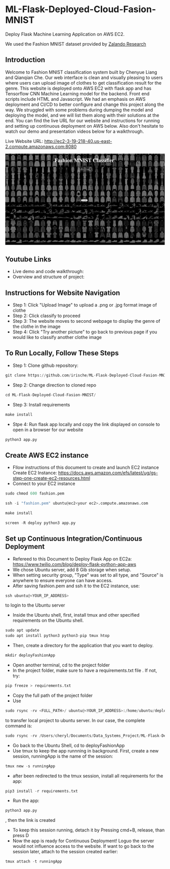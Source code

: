 # ML-Flask-Deployed-Cloud-Fasion-MNIST

Deploy Flask Machine Learning Application on AWS EC2.

We used the Fashion MNIST dataset provided by [Zalando Research](https://www.kaggle.com/zalando-research/fashionmnist)
## Introduction
Welcome to Fashion MNIST classification system built by Chenyue Liang and Qianqian Che. Our web interface is clean and visually pleasing to users where users can upload image of clothes to get classification result for the genre. This website is deployed onto AWS EC2 with flask app and has Tensorflow CNN Machine Learning model for the backend. Front end scripts include HTML and Javascript. We had an emphasis on AWS deployment and CI/CD to better configure and change this project along the way. We struggled with some problems during dumping the model and deploying the model, and we will list them along with their solutions at the end. You can find the live URL for our website and instructions for running and setting up continuous deployment on AWS below. Also don't hesitate to watch our demo and presentation videos below for a walkthrough.

Live Website URL: http://ec2-3-19-218-40.us-east-2.compute.amazonaws.com:8080

![alt text](https://github.com/irische/ML-Flask-Deployed-Cloud-Fasion-MNIST/blob/main/weblook.png)

## Youtube Links
* Live demo and code walkthrough: 
* Overview and structure of project: 

## Instructions for Website Navigation
* Step 1: Click "Upload Image" to upload a .png or .jpg format image of clothe
* Step 2: Click classify to proceed
* Step 3: The website moves to second webpage to display the genre of the clothe in the image
* Step 4: Click "Try another picture" to go back to previous page if you would like to classify another clothe image

## To Run Locally, Follow These Steps
- Step 1: Clone github repository:
```python
git clone https://github.com/irische/ML-Flask-Deployed-Cloud-Fasion-MNIST.git
```
- Step 2: Change direction to cloned repo
```python
cd ML-Flask-Deployed-Cloud-Fasion-MNIST/
```
- Step 3: Install requirements
```python
make install
```
- Stpe 4: Run flask app locally and copy the link displayed on console to open in a browser for our website
```python
python3 app.py
```
## Create AWS EC2 instance
- Fllow instructions of this document to create and launch EC2 instance
Create EC2 Instance: https://docs.aws.amazon.com/efs/latest/ug/gs-step-one-create-ec2-resources.html
- Connect to your EC2 instance
```python
sudo chmod 600 fashion.pem
```
```python
ssh -i "fashion.pem" ubuntu@ec2<your ec2>.compute.amazonaws.com
```
```python
make install
```
```python
screen -R deploy python3 app.py
```
## Set up Continuous Integration/Continuous Deployment
- Refereed to this Document to Deploy Flask App on EC2a: https://www.twilio.com/blog/deploy-flask-python-app-aws
- We chose Ubuntu server, add 8 Gib storage when setup. 
- When setting security group, "Type" was set to all type, and "Source" is anywhere to ensure everyone can have access.
- After saving fashion.pem and ssh it to the EC2 instance, use: 
```python
ssh ubuntu@<YOUR_IP_ADDRESS> 
```
to login to the Ubuntu server
- Inside the Ubuntu shell, first, install tmux and other specified requirements on the Ubuntu shell. 
```python
sudo apt update
sudo apt install python3 python3-pip tmux htop
```
- Then, create a directory for the application that you want to deploy.
```python
mkdir deployFashionApp
```
- Open another terminal, cd to the project folder
- In the project folder, make sure to have a requirements.txt file . If not, try:
```python
pip freeze > requirements.txt
```
- Copy the full path of the project folder
- Use 
```python
sudo rsync -rv <FULL_PATH>/ ubuntu@<YOUR_IP_ADDRESS>:/home/ubuntu/deployedapp
```
to transfer local project to ubuntu server. In our case, the complete command is:
```python
sudo rsync -rv /Users/cheryl/Documents/Data_Systems_Project/ML-Flask-Deployed-Cloud-Fasion-MNIST/ ubuntu@3.19.218.40:/home/ubuntu/deployFashionApp
```
- Go back to the Ubuntu Shell, cd to deployFashionApp
- Use tmux to keep the app runnning in background. First, create a new session, runningApp is the name of the session:
```python
tmux new -s runningApp
```
- after been redirected to the tmux session, install all requirements for the app:
```python
pip3 install -r requirements.txt
```
- Run the app:
```python
python3 app.py
```
, then the link is created
- To keep this session running, detach it by Pressing cmd+B, release, than press D
- Now the app is ready for Continuous Deployment! Loguo the server would not influence access to the website. If want to go back to the session later, attach to the session created earlier:
```python
tmux attach -t runningApp
```
